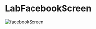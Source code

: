 # LabFacebookScreen

![facebookScreen](https://github.com/user-attachments/assets/1075bd38-4869-4b0e-ae63-d17f62993023)
